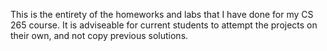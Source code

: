 This is the entirety of the homeworks and labs that I have done for my CS
265 course. It is adviseable for current students to attempt the projects on
their own, and not copy previous solutions. 
